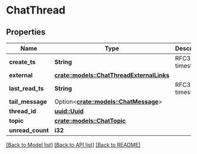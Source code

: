 # ChatThread

## Properties

Name | Type | Description | Notes
------------ | ------------- | ------------- | -------------
**create_ts** | **String** | RFC3339 timestamp | 
**external** | [**crate::models::ChatThreadExternalLinks**](ChatThreadExternalLinks.md) |  | 
**last_read_ts** | **String** | RFC3339 timestamp | 
**tail_message** | Option<[**crate::models::ChatMessage**](ChatMessage.md)> |  | [optional]
**thread_id** | [**uuid::Uuid**](uuid::Uuid.md) |  | 
**topic** | [**crate::models::ChatTopic**](ChatTopic.md) |  | 
**unread_count** | **i32** |  | 

[[Back to Model list]](../README.md#documentation-for-models) [[Back to API list]](../README.md#documentation-for-api-endpoints) [[Back to README]](../README.md)


